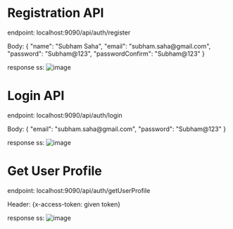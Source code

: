 <h1>Registration API</h1> 
<p>endpoint: localhost:9090/api/auth/register</p>
<p>Body: {
  "name": "Subham Saha",
  "email": "subham.saha@gmail.com",
  "password": "Subham@123",
  "passwordConfirm": "Subham@123"
}</p>

response ss:
![image](https://github.com/user-attachments/assets/63983f82-0617-4962-a1ee-75ec721ef75b)


<h1>Login API</h1> 
<p>endpoint: localhost:9090/api/auth/login</p>
<p>Body: {
  "email": "subham.saha@gmail.com",
  "password": "Subham@123"
}</p>

response ss:
![image](https://github.com/user-attachments/assets/1db45621-67e8-457e-a9a6-991129f4d5e9)


<h1>Get User Profile</h1> 
<p>endpoint: localhost:9090/api/auth/getUserProfile</p>
<p>Header: {x-access-token: given token}</p>

response ss:
![image](https://github.com/user-attachments/assets/b94bb605-c90e-4b62-8dfb-400c04e9aa5b)
